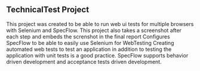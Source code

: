 ## TechnicalTest Project
This project was created to be able to run web ui tests for multiple browsers with Selenium and SpecFlow.
This project also takes a screenshot after each step and embeds the screnshot in the final report
Configures SpecFlow to be able to easily use Selenium for WebTesting
Creating automated web tests to test an application in addition to testing the application with unit tests is a good practice. 
SpecFlow supports behavior driven development and acceptance tests driven development.
